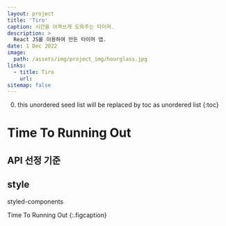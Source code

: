 ```yaml
---
layout: project
title: 'Tiro'
caption: 시간을 아껴쓰게 도와주는 타이머.
description: >
  React JS를 이용하여 만든 타이머 앱.
date: 1 Dec 2022
image: 
  path: /assets/img/project_img/hourglass.jpg
links:
  - title: Tiro   
    url: 
sitemap: false
---
```


0. this unordered seed list will be replaced by toc as unordered list 
{:toc}

# Time To Running Out

## API 선정 기준

## style
styled-components

Time To Running Out
{:.figcaption}
